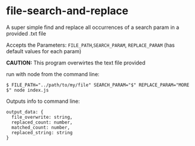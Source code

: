 # file-search-and-replace
A super simple find and replace all occurrences of a search param in a provided .txt file

Accepts the Parameters: `FILE_PATH`,`SEARCH_PARAM`, `REPLACE_PARAM` (has default values for each param)

**CAUTION:** This program overwirtes the text file provided

run with node from the command line:
```
$ FILE_PATH="../path/to/my/file" SEARCH_PARAM="$" REPLACE_PARAM="MORE $" node index.js
```


Outputs info to command line:
```
output_data: {
  file_overwrite: string,
  replaced_count: number,
  matched_count: number,
  replaced_string: string
}
```

